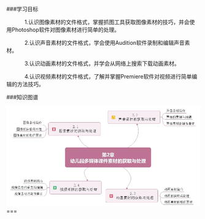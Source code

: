 ###学习目标

&nbsp;&nbsp;&nbsp;&nbsp;&nbsp;&nbsp;&nbsp;&nbsp;&nbsp;&nbsp;&nbsp;&nbsp;1.认识图像素材的文件格式，掌握抓图工具获取图像素材的技巧，并会使用Photoshop软件对图像素材进行简单的处理。

&nbsp;&nbsp;&nbsp;&nbsp;&nbsp;&nbsp;&nbsp;&nbsp;&nbsp;&nbsp;&nbsp;&nbsp;2.认识声音素材的文件格式，学会使用Audition软件录制和编辑声音素材。

&nbsp;&nbsp;&nbsp;&nbsp;&nbsp;&nbsp;&nbsp;&nbsp;&nbsp;&nbsp;&nbsp;&nbsp;3.认识动画素材的文件格式，并学会从网络上搜索下载动画素材。

&nbsp;&nbsp;&nbsp;&nbsp;&nbsp;&nbsp;&nbsp;&nbsp;&nbsp;&nbsp;&nbsp;&nbsp;4.认识视频素材的文件格式，了解并掌握Premiere软件对视频进行简单编辑的方法技巧。

###知识图谱

<div align="center"><img src="/assets/2-0-1.jpg"></div>
===

